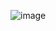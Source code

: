 ![image](https://user-images.githubusercontent.com/37008964/131450408-1dfcbde5-d028-44d3-a372-430f23741654.png)
